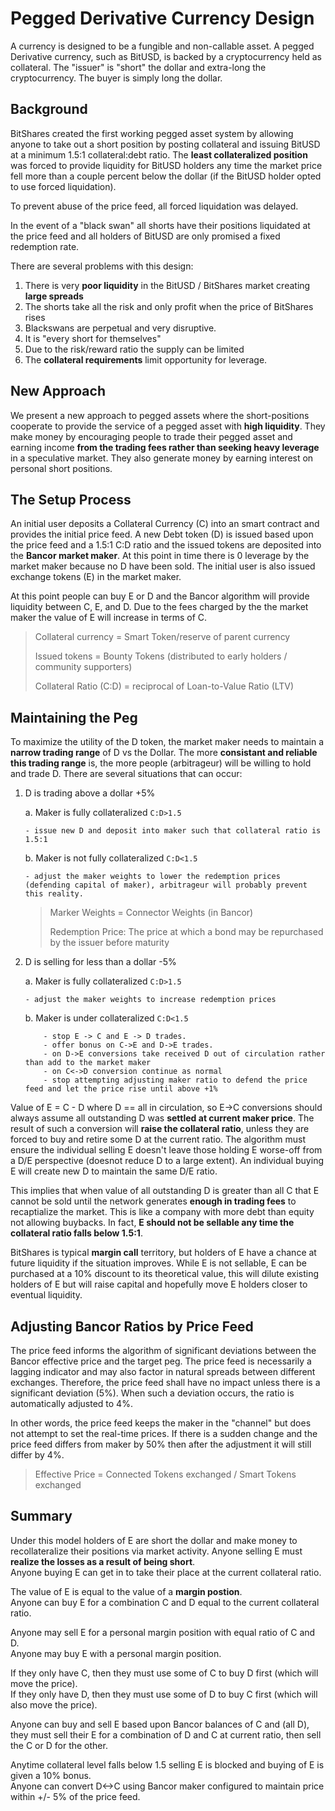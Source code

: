 # Pegged Derivative Currency Design

A currency is designed to be a fungible and non-callable asset. A pegged Derivative currency, such as BitUSD, is backed by a cryptocurrency held as collateral. The "issuer" is "short" the dollar and extra-long the cryptocurrency. The buyer is simply long the dollar.  



Background
----------
BitShares created the first working pegged asset system by allowing anyone to take out a short position by posting collateral and issuing BitUSD at a minimum 1.5:1 collateral:debt ratio. The **least collateralized position** was forced to provide liquidity for BitUSD holders
any time the market price fell more than a couple percent below the dollar (if the BitUSD holder opted to use forced liquidation).

To prevent abuse of the price feed, all forced liquidation was delayed.

In the event of a "black swan" all shorts have their positions liquidated at the price feed and all holders of BitUSD are only promised a fixed redemption rate.

There are several problems with this design:

1. There is very **poor liquidity** in the BitUSD / BitShares market creating **large spreads**
2. The shorts take all the risk and only profit when the price of BitShares rises
3. Blackswans are perpetual and very disruptive.
4. It is "every short for themselves" 
5. Due to the risk/reward ratio the supply can be limited
6. The **collateral requirements** limit opportunity for leverage.

New Approach
------------
We present a new approach to pegged assets where the short-positions cooperate to provide the
service of a pegged asset with **high liquidity**. They make money by encouraging people to trade
their pegged asset and earning income **from the trading fees rather than seeking heavy leverage**
in a speculative market. They also generate money by earning interest on personal short positions.

The Setup Process
-----------------
An initial user deposits a Collateral Currency (C) into an smart contract and provides the initial
price feed. A new Debt token (D) is issued based upon the price feed and a 1.5:1 C:D ratio and the
issued tokens are deposited into the **Bancor market maker**. At this point in time there is 0 leverage by
the market maker because no D have been sold. The initial user is also issued exchange tokens (E) in the
market maker.

At this point people can buy E or D and the Bancor algorithm will provide liquidity between C, E, and D. Due to
the fees charged by the the market maker the value of E will increase in terms of C.

> Collateral currency = Smart Token/reserve of parent currency
>
> Issued tokens = Bounty Tokens (distributed to early holders / community supporters)
>
> Collateral Ratio (C:D) = reciprocal of Loan-to-Value Ratio (LTV) 

Maintaining the Peg
-------------------
To maximize the utility of the D token, the market maker needs to maintain a **narrow trading range** of D vs the Dollar. 
The more **consistant and reliable this trading range** is, the more people (arbitrageur) will be willing to hold and trade D. There are several
situations that can occur:

1. D is trading above a dollar +5% 

   a. Maker is fully collateralized `C:D>1.5`

       - issue new D and deposit into maker such that collateral ratio is 1.5:1
   b. Maker is not fully collateralized `C:D<1.5`
   
       - adjust the maker weights to lower the redemption prices (defending capital of maker), arbitrageur will probably prevent this reality.

   > Marker Weights = Connector Weights (in Bancor)
   >
   > Redemption Price: The price at which a bond may be repurchased by the issuer before maturity

2. D is selling for less than a dollar -5%

   a. Maker is fully collateralized `C:D>1.5`

       - adjust the maker weights to increase redemption prices 
   b. Maker is under collateralized `C:D<1.5`
   ```
       - stop E -> C and E -> D trades.
       - offer bonus on C->E and D->E trades.
       - on D->E conversions take received D out of circulation rather than add to the market maker
       - on C<->D conversion continue as normal
       - stop attempting adjusting maker ratio to defend the price feed and let the price rise until above +1%
   ```

Value of E = C - D  where D == all in circulation, so E->C conversions should always assume all outstanding D was **settled at current maker price**. The result of such a conversion will **raise the collateral ratio**, unless they are forced to buy and retire some D at the current ratio. The algorithm must ensure the individual selling E doesn't leave those holding E worse-off from a D/E perspective (doesnot reduce D to a large extent).  An individual buying E will create new D to maintain the same D/E ratio.

This implies that when value of all outstanding D is greater than all C that E cannot be sold until the network
generates **enough in trading fees** to recaptialize the market. This is like a company with more debt than equity not allowing buybacks. In fact, **E should not be sellable any time the collateral ratio falls below 1.5:1**. 

BitShares is typical **margin call** territory, but holders of E have a chance at future liquidity if the situation improves. While E is not sellable,
E can be purchased at a 10% discount to its theoretical value, this will dilute existing holders of E but will raise capital and hopefully move E holders closer to eventual liquidity. 


Adjusting Bancor Ratios by Price Feed
-------------------------------------
The price feed informs the algorithm of significant deviations between the Bancor effective price and the target peg. The price feed is necessarily a lagging indicator and may also factor in natural spreads between different exchanges. Therefore, the price feed shall have no impact unless there is a significant deviation (5%). When such a deviation occurs, the ratio is automatically adjusted to 4%.
    
In other words, the price feed keeps the maker in the "channel" but does not attempt to set the real-time prices. If there is a sudden change and the price feed differs from maker by 50% then after the adjustment it will still differ by 4%.  

> Effective Price = Connected Tokens exchanged / Smart Tokens exchanged

Summary
-------
Under this model holders of E are short the dollar and make money to recollateralize their positions via market activity. 
Anyone selling E must **realize the losses as a result of being short**.    
Anyone buying E can get in to take their place at the current collateral ratio.

The value of E is equal to the value of a **margin postion**.     
Anyone can buy E for a combination C and D equal to the current collateral ratio.

Anyone may sell E for a personal margin position with equal ratio of C and D.    
Anyone may buy E with a personal margin position. 

If they only have C, then they must use some of C to buy D first (which will move the price).    
If they only have D, then they must use some of D to buy C first (which will also move the price).

Anyone can buy and sell E based upon Bancor balances of C and (all D), they must sell their E for a combination of D and C at current ratio, then sell the C or D for the other. 


Anytime collateral level falls below 1.5 selling E is blocked and buying of E is given a 10% bonus.   
Anyone can convert D<->C using Bancor maker configured to maintain price within +/- 5% of the price feed.                                                                    


